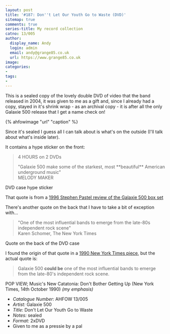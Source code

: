 ```yaml
---
layout: post
title: '#187: Don''t Let Our Youth Go to Waste (DVD)'
sitemap: true
comments: true
series-title: My record collection 
catno: 13/005
author:
  display_name: Andy
  login: admin
  email: andy@grange85.co.uk
  url: https://www.grange85.co.uk
image:
categories:
-
tags:
-
---
```

This is a sealed copy of the lovely double DVD of video that the band released in 2004, it was given to me as a gift and, since I already had a copy, stayed in it's shrink wrap - as an archival copy - it is after all the only Galaxie 500 release that I get a name check on!

{% ahfowimage "url" "caption" %}

Since it's sealed I guess all I can talk about is what's on the outside (I'll talk about what's inside later).

It contains a hype sticker on the front:

<blockquote>
<p>4 HOURS on 2 DVDs</p>
<p>"Galaxie 500 make some of the starkest, most **beautiful** American underground music"<br>MELODY MAKER</p>
</blockquote>
<p class="caption">DVD case hype sticker</p>

That quote is from a [1996 Stephen Pastel review of the Galaxie 500 box set](https://oblivious.fullofwishes.co.uk/post/46418741985/stephen-pastel-reviews-the-galaxie-500-box-set-for)

There's another quote on the back that I have to take a bit of exception with...

<blockquote>
<p>"One of the most influential bands to emerge from the late-80s independent rock scene"<br>Karen Schomer, The New York Times</p>
</blockquote>
<p class="caption">Quote on the back of the DVD case</p>

I found the origin of that quote in a [1990 New York Times piece](https://www.nytimes.com/1990/10/14/arts/pop-view-music-s-new-catatonia-don-t-bother-getting-up.html), but the actual quote is:

<blockquote>
<p>Galaxie 500 <strong>could be</strong> one of the most influential bands to emerge from the late-80's independent rock scene.</p>
</blockquote>
<p class="caption">POP VIEW; Music's New Catatonia: Don't Bother Getting Up (New York Times, 14th October 1990) <em>(my emphasis)</em></p>

 - *Catalogue Number:* AHFOW 13/005
 - *Artist:* Galaxie 500
 - *Title:* Don't Let Our Youth Go to Waste
 - *Notes:* sealed
 - *Format:* 2xDVD
 - Given to me as a pressie by a pal
